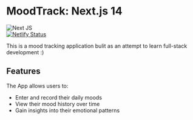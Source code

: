 # MoodTrack: Next.js 14 

![Next JS](https://img.shields.io/badge/next%20js-000000?style=for-the-badge&logo=nextdotjs&logoColor=white)
<br> 
[![Netlify Status](https://api.netlify.com/api/v1/badges/e53fe7e1-7dce-4683-8a8d-6faf3edf8dba/deploy-status)](https://app.netlify.com/sites/broodl-alaa/deploys)


This is a mood tracking application bulit as an attempt to learn full-stack development :)


## Features

The App allows users to:
- Enter and record their daily moods
- View their mood history over time
- Gain insights into their emotional patterns

